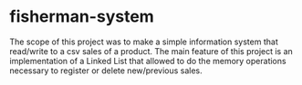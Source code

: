# fisherman-system
The scope of this project was to make a simple information system that read/write to a csv sales of a product. The main feature of this project is an implementation of a Linked List that allowed to do the memory operations necessary to register or delete new/previous sales.
